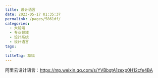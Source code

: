 ```yaml
---
title: 设计语言
date: 2023-05-17 01:35:37
permalink: /pages/5861df/
categories: 
  - 大前端
  - 专业领域
  - 设计系统
  - 设计语言
tags: 
  - 
titleTag: 草稿
---
```

阿里云设计语言：https://mp.weixin.qq.com/s/YVBbgtA1zexp0H12cfe4BA